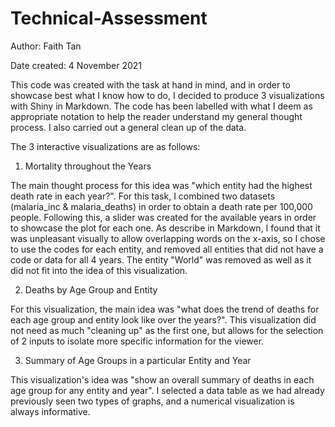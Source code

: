 # Technical-Assessment
Author: Faith Tan

Date created: 4 November 2021

This code was created with the task at hand in mind, and in order to showcase best what I know how to do, I decided to produce 3 visualizations with Shiny in Markdown.
The code has been labelled with what I deem as appropriate notation to help the reader understand my general thought process. I also carried out a general clean up of the 
data.

The 3 interactive visualizations are as follows:
1. Mortality throughout the Years

The main thought process for this idea was "which entity had the highest death rate in each year?".
For this task, I combined two datasets (malaria_inc & malaria_deaths) in order to obtain a death rate per 100,000 people. Following this, a slider was created for
the available years in order to showcase the plot for each one. As describe in Markdown, I found that it was unpleasant visually to allow overlapping words on the x-axis,
so I chose to use the codes for each entity, and removed all entities that did not have a code or data for all 4 years. The entity "World" was removed as well as it did
not fit into the idea of this visualization.
  
2. Deaths by Age Group and Entity

For this visualization, the main idea was "what does the trend of deaths for each age group and entity look like over the years?".
This visualization did not need as much "cleaning up" as the first one, but allows for the selection of 2 inputs to isolate more specific information for the viewer.

3. Summary of Age Groups in a particular Entity and Year

This visualization's idea was "show an overall summary of deaths in each age group for any entity and year".
I selected a data table as we had already previously seen two types of graphs, and a numerical visualization is always informative. 
